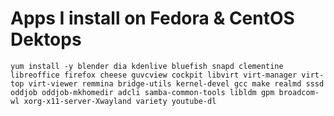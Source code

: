 # Apps I install on Fedora & CentOS Dektops  

```shell
yum install -y blender dia kdenlive bluefish snapd clementine libreoffice firefox cheese guvcview cockpit libvirt virt-manager virt-top virt-viewer remmina bridge-utils kernel-devel gcc make realmd sssd oddjob oddjob-mkhomedir adcli samba-common-tools libldm gpm broadcom-wl xorg-x11-server-Xwayland variety youtube-dl
```  
